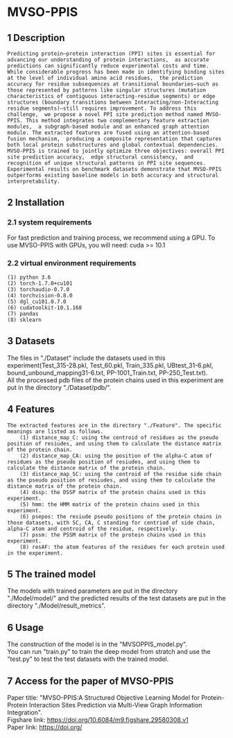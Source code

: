 # MVSO-PPIS
## 1 Description
    Predicting protein–protein interaction (PPI) sites is essential for advancing our understanding of protein interactions,  as accurate predictions can significantly reduce experimental costs and time. While considerable progress has been made in identifying binding sites at the level of individual amino acid residues,  the prediction accuracy for residue subsequences at transitional boundaries—such as those represented by patterns like singular structures (mutation characteristics of contiguous interacting-residue segments) or edge structures (boundary transitions between Interacting/non-Interacting residue segments)—still requires improvement. To address this challenge,  we propose a novel PPI site prediction method named MVSO-PPIS. This method integrates two complementary feature extraction modules,  a subgraph-based module and an enhanced graph attention module. The extracted features are fused using an attention-based fusion mechanism,  producing a composite representation that captures both local protein substructures and global contextual dependencies. MVSO-PPIS is trained to jointly optimize three objectives: overall PPI site prediction accuracy,  edge structural consistency,  and recognition of unique structural patterns in PPI site sequences. Experimental results on benchmark datasets demonstrate that MVSO-PPIS outperforms existing baseline models in both accuracy and structural interpretability. 
## 2 Installation
### 2.1 system requirements
  For fast prediction and training process, we recommend using a GPU. To use MVSO-PPIS with GPUs, you will need: cuda >= 10.1
### 2.2 virtual environment requirements
    (1) python 3.6
    (2) torch-1.7.0+cu101
    (3) torchaudio-0.7.0
    (4) torchvision-0.8.0
    (5) dgl_cu101.0.7.0
    (6) cudatoolkit-10.1.168
    (7) pandas
    (8) sklearn
## 3 Datasets
  The files in "./Dataset" include the datasets used in this experiment(Test_315-28.pkl, Test_60.pkl, Train_335.pkl, UBtest_31-6.pkl, bound_unbound_mapping31-6.txt, PP-1001_Train.txt, PP-250_Test.txt).<br>
  All the processed pdb files of the protein chains used in this experiment are put in the directory "./Dataset/pdb/".
## 4 Features
    The extracted features are in the directory "./Feature". The specific meanings are listed as follows.
        (1) distance_map_C: using the centroid of residues as the pseudo position of resiudes, and using them to calculate the distance matrix of the protein chain.
        (2) distance_map_CA: using the position of the alpha-C atom of residues as the pseudo position of resiudes, and using them to calculate the distance matrix of the protein chain.
        (3) distance_map_SC: using the centroid of the residue side chain as the pseudo position of resiudes, and using them to calculate the distance matrix of the protein chain.
        (4) dssp: the DSSP matrix of the protein chains used in this experiment.
        (5) hmm: the HMM matrix of the protein chains used in this experiment.
        (6) psepos: the resiude pseudo positions of the protein chains in those datasets, with SC, CA, C standing for centriod of side chain, alpha-C atom and centroid of the residue, respectively.
        (7) pssm: the PSSM matrix of the protein chains used in this experiment.
        (8) resAF: the atom features of the residues for each protein used in the experiment.
## 5 The trained model
  The models with trained parameters are put in the directory "./Model/model/" and the predicted results of the test datasets are put in the directory "./Model/result_metrics".
## 6 Usage
  The construction of the model is in the "MVSOPPIS_model.py".<br>
  You can run "train.py" to train the deep model from stratch and use the "test.py" to test the test datasets with the trained model.
## 7 Access for the paper of MVSO-PPIS
  Paper title: "MVSO-PPIS:A Structured Objective Learning Model for Protein-Protein Interaction Sites Prediction via Multi-View Graph Information Integration". <br>
  Figshare link: https://doi.org/10.6084/m9.figshare.29580308.v1  
  Paper link: https://doi.org/
  

